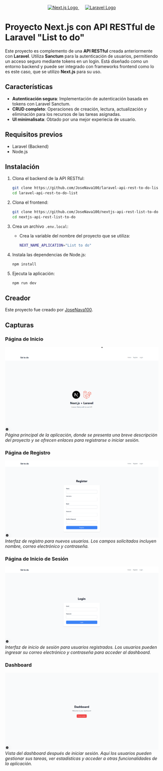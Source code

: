<p align="center">
  <a href="https://nextjs.org" target="_blank">
    <img src="https://cdn.jsdelivr.net/gh/devicons/devicon@latest/icons/nextjs/nextjs-original.svg" width="120" alt="Next.js Logo">
  </a>
  &nbsp;&nbsp;&nbsp;&nbsp;
  <a href="https://laravel.com" target="_blank">
    <img src="https://cdn.jsdelivr.net/gh/devicons/devicon@latest/icons/laravel/laravel-original.svg" width="120" alt="Laravel Logo">
  </a>
</p>

# Proyecto Next.js con API RESTful de Laravel "List to do"

Este proyecto es complemento de una **API RESTful** creada anteriormente con **Laravel**. Utiliza **Sanctum** para la autenticación de usuarios, permitiendo un acceso seguro mediante tokens en un login. Está diseñado como un entorno backend y puede ser integrado con frameworks frontend como lo es este caso, que se utilizo **Next.js** para su uso.

## Características

- **Autenticación segura**: Implementación de autenticación basada en tokens con Laravel Sanctum.
- **CRUD completo**: Operaciones de creación, lectura, actualización y eliminación para los recursos de las tareas asignadas.
- **UI minimalisata**: Obtado por una mejor experiecia de usuario.

## Requisitos previos

- Laravel (Backend)
- Node.js 

## Instalación

1. Clona el backend de la API RESTful:
   ```bash
   git clone https://github.com/JoseNava100/laravel-api-rest-to-do-list
   cd laravel-api-rest-to-do-list
   ```

2. Clona el frontend:
   ```bash
   git clone https://github.com/JoseNava100/nextjs-api-rest-list-to-do
   cd nextjs-api-rest-list-to-do
   ```

3. Crea un archivo `.env.local`:
   - Crea la variable del nombre del proyecto que se utiliza:
     ```bash
     NEXT_NAME_APLICATION="List to do"
     ```

4. Instala las dependencias de Node.js:
   ```bash
   npm install
   ```

5. Ejecuta la aplicación:
   ```bash
   npm run dev
   ```

## Creador

Este proyecto fue creado por [JoseNava100](https://github.com/JoseNava100/laravel-sanctum-api-rest).

## Capturas

### Página de Inicio
![Homepage](assets/img/Homepage.png)
*Página principal de la aplicación, donde se presenta una breve descripción del proyecto y se ofrecen enlaces para registrarse o iniciar sesión.*

### Página de Registro
![Register](assets/img/RegisterPage.png)
*Interfaz de registro para nuevos usuarios. Los campos solicitados incluyen nombre, correo electrónico y contraseña.*

### Página de Inicio de Sesión
![Login](assets/img/loginPage.png)
*Interfaz de inicio de sesión para usuarios registrados. Los usuarios pueden ingresar su correo electrónico y contraseña para acceder al dashboard.*

### Dashboard
![Dashboard](assets/img/DashboardPage.png)
*Vista del dashboard después de iniciar sesión. Aquí los usuarios pueden gestionar sus tareas, ver estadísticas y acceder a otras funcionalidades de la aplicación.*